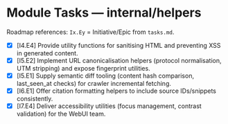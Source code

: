 # Module Tasks — internal/helpers

Roadmap references: `Ix.Ey` = Initiative/Epic from `tasks.md`.

- [x] [I4.E4] Provide utility functions for sanitising HTML and preventing XSS in generated content.
- [x] [I5.E2] Implement URL canonicalisation helpers (protocol normalisation, UTM stripping) and expose fingerprint utilities.
- [x] [I5.E1] Supply semantic diff tooling (content hash comparison, last_seen_at checks) for crawler incremental fetching.
- [x] [I6.E1] Offer citation formatting helpers to include source IDs/snippets consistently.
- [x] [I7.E4] Deliver accessibility utilities (focus management, contrast validation) for the WebUI team.
